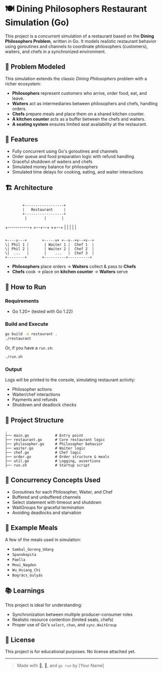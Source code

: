 # 🍽️ Dining Philosophers Restaurant Simulation (Go)

This project is a concurrent simulation of a restaurant based on the **Dining Philosophers Problem**, written in Go. It models realistic restaurant behavior using goroutines and channels to coordinate philosophers (customers), waiters, and chefs in a synchronized environment.

## 🧩 Problem Modeled

This simulation extends the classic _Dining Philosophers_ problem with a richer ecosystem:

- **Philosophers** represent customers who arrive, order food, eat, and leave.
- **Waiters** act as intermediaries between philosophers and chefs, handling orders.
- **Chefs** prepare meals and place them on a shared kitchen counter.
- **A kitchen counter** acts as a buffer between the chefs and waiters.
- **A seating system** ensures limited seat availability at the restaurant.

## 🔧 Features

- Fully concurrent using Go's goroutines and channels
- Order queue and food preparation logic with refund handling
- Graceful shutdown of waiters and chefs
- Simulated money balance for philosophers
- Simulated time delays for cooking, eating, and waiter interactions

## 🏗️ Architecture

```

```

            +------------------+
            |   Restaurant     |
            +------------------+
             |        |       |

+-----------+ +--+--+ ++--+
| | | | |

```

+----v---+       +-----v+ +--v--+v--+v--+
\| Phil 1 |       | Waiter 1 |  Chef 1  |
\| Phil 2 |       | Waiter 2 |  Chef 2  |
\|  ...   |       |    ...   |  Chef 3  |
+--------+       +----------+----------+

```

- **Philosophers** place orders → **Waiters** collect & pass to **Chefs**
- **Chefs** cook → place on **kitchen counter** → **Waiters** serve

## 🚀 How to Run

### Requirements

- Go 1.20+ (tested with Go 1.22)

### Build and Execute

```bash
go build -o restaurant .
./restaurant
```

Or, if you have a `run.sh`:

```bash
./run.sh
```

### Output

Logs will be printed to the console, simulating restaurant activity:

- Philosopher actions
- Waiter/chef interactions
- Payments and refunds
- Shutdown and deadlock checks

## 📁 Project Structure

```
.
├── main.go            # Entry point
├── restaurant.go      # Core restaurant logic
├── philosopher.go     # Philosopher behavior
├── waiter.go          # Waiter logic
├── chef.go            # Chef logic
├── order.go           # Order structure & meals
├── util.go            # Logging, assertions
├── run.sh             # Startup script
```

## 🧠 Concurrency Concepts Used

- Goroutines for each Philosopher, Waiter, and Chef
- Buffered and unbuffered channels
- Select statement with timeout and shutdown
- WaitGroups for graceful termination
- Avoiding deadlocks and starvation

## 🧪 Example Meals

A few of the meals used in simulation:

- `Sambal_Goreng_Udang`
- `Spanokopita`
- `Paella`
- `Moui_Nagden`
- `Wu_Hsiang_Chi`
- `Bogrács_Gulyás`

## 📚 Learnings

This project is ideal for understanding:

- Synchronization between multiple producer-consumer roles
- Realistic resource contention (limited seats, chefs)
- Proper use of Go's `select`, `chan`, and `sync.WaitGroup`

## 📄 License

This project is for educational purposes. No license attached yet.

---

> Made with 🧠, 🍜, and `go run` by \[Your Name]
